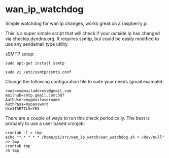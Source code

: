 # wan_ip_watchdog
Simple watchdog for wan ip changes, works great on a raspberry pi.

This is a super simple script that will check if your outside ip has changed via checkip.dyndns.org.  It requires ssmtp, but could be easily modified to use any sendemail type utility.

sSMTP setup:

`sudo apt-get install ssmtp`

`sudo vi /etc/ssmtp/ssmtp.conf`

Change the following configuration file to suite your needs (gmail example):

```
root=myemailaddress@gmail.com
mailhub=smtp.gmail.com:587
AuthUser=mygmailusername
AuthPass=mypassword
UseSTARTTLS=YES
```

There are a couple of ways to run this check periodically.  The best is probably to use a user based cronjob:

```
crontab -l > tmp
echo "* * * * * /home/pi/src/wan_ip_watch/wan_watchdog.sh > /dev/null" >> tmp
crontab tmp
rm tmp
```


